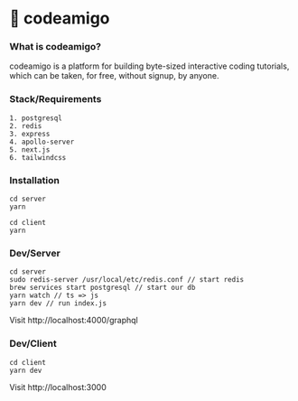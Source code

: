 # 🐶 codeamigo

### What is codeamigo?
codeamigo is a platform for building byte-sized interactive coding tutorials, which can be taken, for free, without signup, by anyone.
### Stack/Requirements

```
1. postgresql
2. redis
3. express
4. apollo-server
5. next.js
6. tailwindcss
```

### Installation

```
cd server
yarn

cd client
yarn
```

### Dev/Server

```
cd server
sudo redis-server /usr/local/etc/redis.conf // start redis
brew services start postgresql // start our db
yarn watch // ts => js
yarn dev // run index.js
```

Visit http://localhost:4000/graphql

### Dev/Client

```
cd client
yarn dev
```

Visit http://localhost:3000
